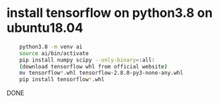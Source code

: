 # install tensorflow on python3.8 on ubuntu18.04

```bash
    python3.8 -m venv ai
    source ai/bin/activate
    pip install numpy scipy --only-binary=:all:
    (download tensorflow whl from official website)
    mv tensorflow*.whl tensorflow-2.8.0-py3-none-any.whl
    pip install tensorflow*.whl
```
DONE
